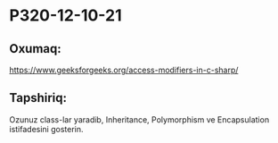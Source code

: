 # P320-12-10-21

## Oxumaq:

https://www.geeksforgeeks.org/access-modifiers-in-c-sharp/

## Tapshiriq:

Ozunuz class-lar yaradib, Inheritance, Polymorphism ve Encapsulation istifadesini gosterin.
